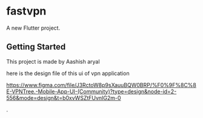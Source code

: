 # fastvpn

A new Flutter project.

## Getting Started

This project is made by Aashish aryal

here is the design file of this ui of vpn application

https://www.figma.com/file/J3RctoW8p9sXauuBQW0BRP/%F0%9F%8C%8E-VPNTree.-Mobile-App-UI-(Community)?type=design&node-id=2-556&mode=design&t=b0xvWSZtFUvnIG2m-0




.
